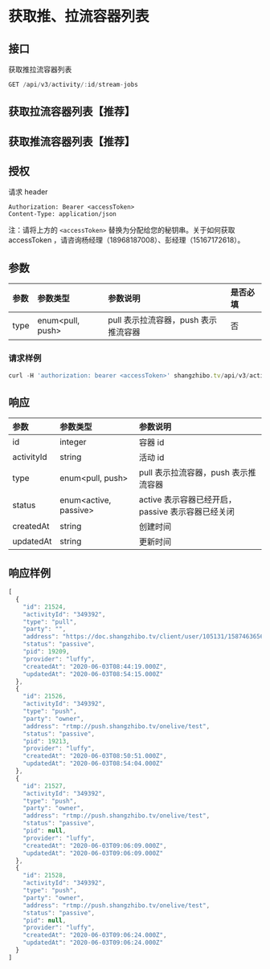 # 获取推、拉流容器列表

## 接口

获取推拉流容器列表

```javascript
GET /api/v3/activity/:id/stream-jobs
```

## 获取拉流容器列表【推荐】



## 获取推流容器列表【推荐】



## 授权

请求 header

```http
Authorization: Bearer <accessToken>
Content-Type: application/json
```

注：请将上方的 `<accessToken>` 替换为分配给您的秘钥串。关于如何获取 accessToken ，请咨询杨经理（18968187008）、彭经理（15167172618）。

## 参数

| 参数 | 参数类型 | 参数说明 | 是否必填 |
| :--- | :--- | :--- | :--- |
| type | enum&lt;pull, push&gt; | pull 表示拉流容器，push 表示推流容器 | 否 |

### 请求样例

```javascript
curl -H 'authorization: bearer <accessToken>' shangzhibo.tv/api/v3/activity/8930091/stream-jobs
```

## 响应

| 参数 | 参数类型 | 参数说明 |
| :--- | :--- | :--- |
| id | integer | 容器 id |
| activityId | string | 活动 id |
| type | enum&lt;pull, push&gt; | pull 表示拉流容器，push 表示推流容器 |
| status | enum&lt;active, passive&gt; | active 表示容器已经开启，passive 表示容器已经关闭 |
| createdAt | string | 创建时间 |
| updatedAt | string | 更新时间 |

## 响应样例

```javascript
[
  {
    "id": 21524,
    "activityId": "349392",
    "type": "pull",
    "party": "",
    "address": "https://doc.shangzhibo.tv/client/user/105131/1587463656049/1587463656049.mp4",
    "status": "passive",
    "pid": 19209,
    "provider": "luffy",
    "createdAt": "2020-06-03T08:44:19.000Z",
    "updatedAt": "2020-06-03T08:54:15.000Z"
  },
  {
    "id": 21526,
    "activityId": "349392",
    "type": "push",
    "party": "owner",
    "address": "rtmp://push.shangzhibo.tv/onelive/test",
    "status": "passive",
    "pid": 19213,
    "provider": "luffy",
    "createdAt": "2020-06-03T08:50:51.000Z",
    "updatedAt": "2020-06-03T08:54:04.000Z"
  },
  {
    "id": 21527,
    "activityId": "349392",
    "type": "push",
    "party": "owner",
    "address": "rtmp://push.shangzhibo.tv/onelive/test",
    "status": "passive",
    "pid": null,
    "provider": "luffy",
    "createdAt": "2020-06-03T09:06:09.000Z",
    "updatedAt": "2020-06-03T09:06:09.000Z"
  },
  {
    "id": 21528,
    "activityId": "349392",
    "type": "push",
    "party": "owner",
    "address": "rtmp://push.shangzhibo.tv/onelive/test",
    "status": "passive",
    "pid": null,
    "provider": "luffy",
    "createdAt": "2020-06-03T09:06:24.000Z",
    "updatedAt": "2020-06-03T09:06:24.000Z"
  }
]
```

